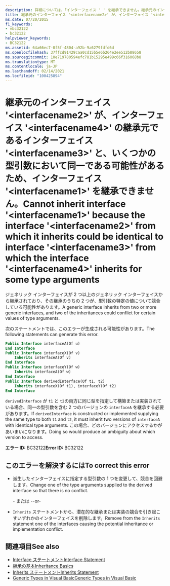 ```yaml
---
description: 詳細については、「インターフェイス ' ' を継承できません。継承元のインターフェイス ' ' は、インターフェイス ' ' の継承元であるインターフェイス ' ' <interfacename1> と、 <interfacename2> <interfacename3> <interfacename4> 一部の型引数において同一である可能性があるためです。
title: 継承元のインターフェイス '<interfacename2>' が、インターフェイス '<interfacename4>' の継承元であるインターフェイス '<interfacename3>' と、いくつかの型引数において同一である可能性があるため、インターフェイス '<interfacename1>' を継承できません。
ms.date: 07/20/2015
f1_keywords:
- vbc32122
- bc32122
helpviewer_keywords:
- BC32122
ms.assetid: 64a66ec7-0f5f-4804-a92b-9a6279fdfd6d
ms.openlocfilehash: 37ffcd91429caa0cd15b5e6b264e2ee512b88658
ms.sourcegitcommit: 10e719780594efc781b15295e499c66f316068b8
ms.translationtype: MT
ms.contentlocale: ja-JP
ms.lasthandoff: 02/14/2021
ms.locfileid: "100425894"
---
```

# <a name="cannot-inherit-interface-interfacename1-because-the-interface-interfacename2-from-which-it-inherits-could-be-identical-to-interface-interfacename3-from-which-the-interface-interfacename4-inherits-for-some-type-arguments"></a><span data-ttu-id="16dce-103">継承元のインターフェイス '\<interfacename2>' が、インターフェイス '\<interfacename4>' の継承元であるインターフェイス '\<interfacename3>' と、いくつかの型引数において同一である可能性があるため、インターフェイス '\<interfacename1>' を継承できません。</span><span class="sxs-lookup"><span data-stu-id="16dce-103">Cannot inherit interface '\<interfacename1>' because the interface '\<interfacename2>' from which it inherits could be identical to interface '\<interfacename3>' from which the interface '\<interfacename4>' inherits for some type arguments</span></span>

<span data-ttu-id="16dce-104">ジェネリック インターフェイスが 2 つ以上のジェネリック インターフェイスから継承されており、その継承のうちの 2 つが、型引数の特定の値について競合している可能性があります。</span><span class="sxs-lookup"><span data-stu-id="16dce-104">A generic interface inherits from two or more generic interfaces, and two of the inheritances could conflict for certain values of type arguments.</span></span>

 <span data-ttu-id="16dce-105">次のステートメントでは、このエラーが生成される可能性があります。</span><span class="sxs-lookup"><span data-stu-id="16dce-105">The following statements can generate this error.</span></span>

```vb
Public Interface interfaceA(Of u)
End Interface
Public Interface interfaceX(Of v)
    Inherits interfaceA(Of v)
End Interface
Public Interface interfaceY(Of w)
    Inherits interfaceA(Of w)
End Interface
Public Interface derivedInterface(Of t1, t2)
    Inherits interfaceX(Of t1), interfaceY(Of t2)
End Interface
```

<span data-ttu-id="16dce-106">`derivedInterface` が `t1` と `t2`の両方に同じ型を指定して構築または実装されている場合、同一の型引数を含む 2 つのバージョンの `interfaceA` を継承する必要があります。</span><span class="sxs-lookup"><span data-stu-id="16dce-106">If `derivedInterface` is constructed or implemented supplying the same type to both `t1` and `t2`, it must inherit two versions of `interfaceA` with identical type arguments.</span></span> <span data-ttu-id="16dce-107">この場合、どのバージョンにアクセスするかがあいまいになります。</span><span class="sxs-lookup"><span data-stu-id="16dce-107">Doing so would produce an ambiguity about which version to access.</span></span>

<span data-ttu-id="16dce-108">**エラー ID:** BC32122</span><span class="sxs-lookup"><span data-stu-id="16dce-108">**Error ID:** BC32122</span></span>

## <a name="to-correct-this-error"></a><span data-ttu-id="16dce-109">このエラーを解決するには</span><span class="sxs-lookup"><span data-stu-id="16dce-109">To correct this error</span></span>

- <span data-ttu-id="16dce-110">派生したインターフェイスに指定する型引数の 1 つを変更して、競合を回避します。</span><span class="sxs-lookup"><span data-stu-id="16dce-110">Change one of the type arguments supplied to the derived interface so that there is no conflict.</span></span>

  <span data-ttu-id="16dce-111">\- または -</span><span class="sxs-lookup"><span data-stu-id="16dce-111">\-or-</span></span>

- <span data-ttu-id="16dce-112">`Inherits` ステートメントから、潜在的な継承または実装の競合を引き起こすいずれかのインターフェイスを削除します。</span><span class="sxs-lookup"><span data-stu-id="16dce-112">Remove from the `Inherits` statement one of the interfaces causing the potential inheritance or implementation conflict.</span></span>

## <a name="see-also"></a><span data-ttu-id="16dce-113">関連項目</span><span class="sxs-lookup"><span data-stu-id="16dce-113">See also</span></span>

- [<span data-ttu-id="16dce-114">Interface ステートメント</span><span class="sxs-lookup"><span data-stu-id="16dce-114">Interface Statement</span></span>](../language-reference/statements/interface-statement.md)
- [<span data-ttu-id="16dce-115">継承の基本</span><span class="sxs-lookup"><span data-stu-id="16dce-115">Inheritance Basics</span></span>](../programming-guide/language-features/objects-and-classes/inheritance-basics.md)
- [<span data-ttu-id="16dce-116">Inherits ステートメント</span><span class="sxs-lookup"><span data-stu-id="16dce-116">Inherits Statement</span></span>](../language-reference/statements/inherits-statement.md)
- [<span data-ttu-id="16dce-117">Generic Types in Visual Basic</span><span class="sxs-lookup"><span data-stu-id="16dce-117">Generic Types in Visual Basic</span></span>](../programming-guide/language-features/data-types/generic-types.md)

